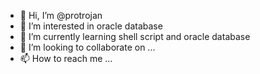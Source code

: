 - 👋 Hi, I’m @protrojan
- 👀 I’m interested in oracle database
- 🌱 I’m currently learning shell script and oracle database
- 💞️ I’m looking to collaborate on ...
- 📫 How to reach me ...

<!---
protrojan/protrojan is a ✨ special ✨ repository because its `README.md` (this file) appears on your GitHub profile.
You can click the Preview link to take a look at your changes.
--->
